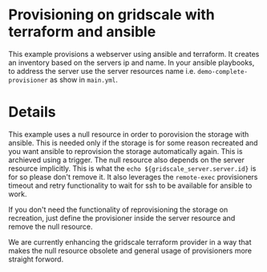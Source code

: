 # Provisioning on gridscale with terraform and ansible

This example provisions a webserver using ansible and terraform. It creates an inventory
based on the servers ip and name. In your ansible playbooks, to address the server use
the server resources name i.e. `demo-complete-provisioner` as show in `main.yml`.

# Details

This example uses a null resource in order to porovision the storage with ansible. This
is needed only if the storage is for some reason recreated and you want ansible to
reprovision the storage automatically again. This is archieved using a trigger. The
null resource also depends on the server resource implicitly. This is what the
`echo ${gridscale_server.server.id}` is for so please don't remove it. It also leverages
the `remote-exec` provisioners timeout and retry functionality to wait for ssh to be
available for ansible to work.

If you don't need the functionality of reprovisioning the storage on recreation,
just define the provisioner inside the server resource and remove the null resource.

We are currently enhancing the gridscale terraform provider in a way that makes the
null resource obsolete and general usage of provisioners more straight forword.
